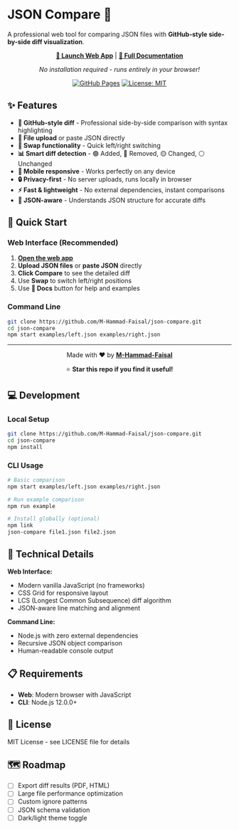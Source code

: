 # JSON Compare 📄

A professional web tool for comparing JSON files with **GitHub-style side-by-side diff visualization**.

<div align="center">

**[🚀 Launch Web App](https://m-hammad-faisal.github.io/json-compare/)** | **[📖 Full Documentation](DOCS.md)**

*No installation required - runs entirely in your browser!*

[![GitHub Pages](https://img.shields.io/badge/GitHub-Pages-blue?logo=github)](https://m-hammad-faisal.github.io/json-compare/)
[![License: MIT](https://img.shields.io/badge/License-MIT-yellow.svg)](LICENSE)

</div>

## ✨ Features

- **🎨 GitHub-style diff** - Professional side-by-side comparison with syntax highlighting
- **📁 File upload** or paste JSON directly  
- **🔄 Swap functionality** - Quick left/right switching
- **📊 Smart diff detection** - 🟢 Added, 🔴 Removed, 🟡 Changed, ⚪ Unchanged
- **📱 Mobile responsive** - Works perfectly on any device
- **🔒 Privacy-first** - No server uploads, runs locally in browser
- **⚡ Fast & lightweight** - No external dependencies, instant comparisons
- **🎯 JSON-aware** - Understands JSON structure for accurate diffs

## 🚀 Quick Start

### Web Interface (Recommended)

1. **[Open the web app](https://m-hammad-faisal.github.io/json-compare/)**
2. **Upload JSON files** or **paste JSON** directly
3. **Click Compare** to see the detailed diff
4. Use **Swap** to switch left/right positions
5. Use **📖 Docs** button for help and examples

### Command Line

```bash
git clone https://github.com/M-Hammad-Faisal/json-compare.git
cd json-compare
npm start examples/left.json examples/right.json
```

---

<div align="center">

Made with ❤️ by **[M-Hammad-Faisal](https://github.com/M-Hammad-Faisal)**

⭐ **Star this repo if you find it useful!**

</div>

## 💻 Development

### Local Setup
```bash
git clone https://github.com/M-Hammad-Faisal/json-compare.git
cd json-compare
npm install
```

### CLI Usage
```bash
# Basic comparison
npm start examples/left.json examples/right.json

# Run example comparison
npm run example

# Install globally (optional)
npm link
json-compare file1.json file2.json
```

## 🔧 Technical Details

**Web Interface:**
- Modern vanilla JavaScript (no frameworks)
- CSS Grid for responsive layout
- LCS (Longest Common Subsequence) diff algorithm
- JSON-aware line matching and alignment

**Command Line:**
- Node.js with zero external dependencies
- Recursive JSON object comparison
- Human-readable console output

## 📋 Requirements

- **Web**: Modern browser with JavaScript
- **CLI**: Node.js 12.0.0+

## 📄 License

MIT License - see LICENSE file for details

## 🗺️ Roadmap

- [ ] Export diff results (PDF, HTML)
- [ ] Large file performance optimization
- [ ] Custom ignore patterns
- [ ] JSON schema validation
- [ ] Dark/light theme toggle
